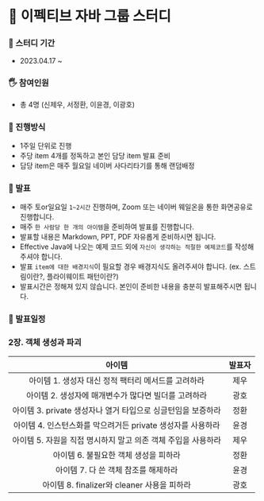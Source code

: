 # 📝 이펙티브 자바 그룹 스터디

### 📆 스터디 기간
* 2023.04.17 ~ 

### 🖐 참여인원
* 총 4명 (신제우, 서정환, 이윤경, 이광호)

### 📜 진행방식
* 1주일 단위로 진행
* 주당 item 4개를 정독하고 본인 담당 item 발표 준비
* 담당 item은 매주 월요일 네이버 사다리타기를 통해 랜덤배정

### :microphone: 발표
* 매주 토or일요일 `1~2시간` 진행하며, Zoom 또는 네이버 웨일온을 통한 화면공유로 진행합니다.
* 매주 `한 사람당 한 개의 아이템`을 준비하여 발표를 진행합니다.
* 발표할 내용은 Markdown, PPT, PDF 자유롭게 준비하시면 됩니다.
* Effective Java에 나오는 예제 코드 외에 `자신이 생각하는 적절한 예제코드`를 작성해주셔야 합니다.
* 발표 `item에 대한 배경지식`이 필요할 경우 배경지식도 올려주셔야 합니다. (ex. 스트림이란?, 플라이웨이트 패턴이란?)
* 발표시간은 정해져 있지 않습니다. 본인이 준비한 내용을 충분히 발표해주시면 됩니다.

### :calendar: 발표일정


### 2장. 객체 생성과 파괴
|아이템|발표자|
|:------:|:---:|
|아이템 1. 생성자 대신 정적 팩터리 메서드를 고려하라|제우|
|아이템 2. 생성자에 매개변수가 많다면 빌더를 고려하라|광호|
|아이템 3. private 생성자나 열거 타입으로 싱글턴임을 보증하라|정환|
|아이템 4. 인스턴스화를 막으려거든 private 생성자를 사용하라|윤경|
|아이템 5. 자원을 직접 명시하지 말고 의존 객체 주입을 사용하라|제우|
|아이템 6. 불필요한 객체 생성을 피하라|정환|
|아이템 7. 다 쓴 객체 참조를 해제하라|윤경|
|아이템 8. finalizer와 cleaner 사용을 피하라|광호|
